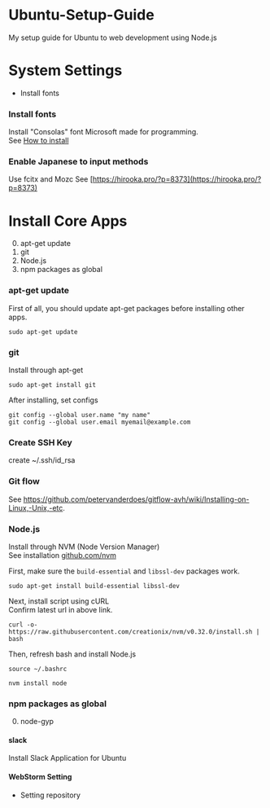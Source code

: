 # Ubuntu-Setup-Guide
My setup guide for Ubuntu to web development using Node.js


# System Settings
- Install fonts


### Install fonts
Install "Consolas" font Microsoft made for programming.  
See [How to install](http://ssup2.iptime.org/wiki/Ubuntu_Consolas_Font_Install)

### Enable Japanese to input methods
Use fcitx and Mozc
See [https://hirooka.pro/?p=8373](https://hirooka.pro/?p=8373)


# Install Core Apps
0. apt-get update
0. git
0. Node.js
0. npm packages as global


### apt-get update
First of all, you should update apt-get packages before installing other apps.
```
sudo apt-get update
```

### git
Install through apt-get
```
sudo apt-get install git
```

After installing, set configs
```
git config --global user.name "my name"
git config --global user.email myemail@example.com
```

### Create SSH Key
create ~/.ssh/id_rsa

### Git flow
See 
https://github.com/petervanderdoes/gitflow-avh/wiki/Installing-on-Linux,-Unix,-etc.


### Node.js
Install through NVM (Node Version Manager)  
See installation [github.com/nvm](https://github.com/creationix/nvm)

First, make sure the ```build-essential``` and ```libssl-dev``` packages work.
```
sudo apt-get install build-essential libssl-dev
```

Next, install script using cURL  
Confirm latest url in above link.
```
curl -o- https://raw.githubusercontent.com/creationix/nvm/v0.32.0/install.sh | bash
```

Then, refresh bash and install Node.js
```
source ~/.bashrc
```
```
nvm install node
```

### npm packages as global
0. node-gyp




#### slack
Install Slack Application for Ubuntu

#### WebStorm Setting
- Setting repository

